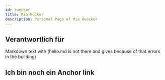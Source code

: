 ```yaml
---
id: ruecker
title: Mia Rücker
description: Personal Page of Mia Ruecker
---
```


## Verantwortlich für

Markdown text with (hello.md is not there and gives because of that errors in the building)

## Ich bin noch ein Anchor link